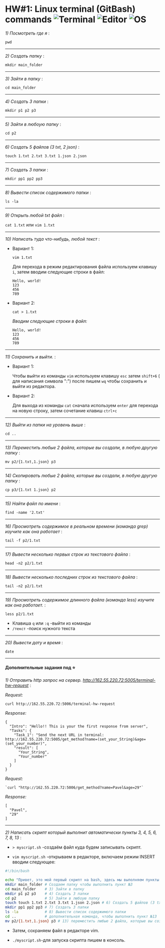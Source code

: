 # HW#1: Linux terminal (GitBash) commands ![Terminal](https://img.shields.io/badge/GitBash-2.41.0.windows.2-f14e32) ![Editor](https://img.shields.io/badge/VScode-1.77.3-0071bc) ![OS](https://img.shields.io/badge/Windows-22H2-0014a8)

*1) Посмотреть где я* :  

`pwd`  
___
*2) Создать папку* : 

`mkdir main_folder`
___
*3) Зайти в папку* : 

`cd main_folder`
___
*4) Создать 3 папки* : 

`mkdir p1 p2 p3`
___
*5) Зайти в любоую папку* : 

`cd p2`
___
*6) Создать 5 файлов (3 txt, 2 json)* : 

`touch 1.txt 2.txt 3.txt 1.json 2.json`
___
*7) Создать 3 папки* : 

`mkdir pp1 pp2 pp3`
___
*8) Вывести список содержимого папки* : 

`ls -la`
___
*9) Открыть любой txt файл* : 

`cat 1.txt` или `vim 1.txt`
___
*10) Написать туда что-нибудь, любой текст* : 
+ Вариант 1:

  `vim 1.txt`

    Для перехода в режим редактирования файла используем клавишу `i`, затем вводим следующие строки в файл:
  ```
  Hello, world!
  123
  456
  789
  ```
+ Вариант 2:
  
  `cat > 1.txt`

    *Вводим следующие строки в файл:*
  ```
  Hello, world!
  123
  456
  789
  ```
___
*11) Сохранить и выйти.* : 

+ Вариант 1:

  Чтобы выйти из команды `vim` используем клавишу `esc` затем `shift+6` ( для написания символа ":") после пишем `wq` чтобы сохранить и выйти из редактора. 

+ Вариант 2:

  Для выхода из команды `cat` сначала используем `enter` для перехода на новую строку, затем сочетание клавиш `ctrl+c`
___
*12) Выйти из папки на уровень выше* : 

`cd ..`
___
*13) Переместить любые 2 файла, которые вы создали, в любую другую папку* : 

`mv p2/{1.txt,1.json} p3`
___
*14) Скопировать любые 2 файла, которые вы создали, в любую другую папку* : 

`cp p3/{1.txt 1.json} p2`
___
*15) Найти файл по имени* : 

`find -name '2.txt'`
___
*16) Просмотреть содержимое в реальном времени (команда grep) изучите как она работает* : 

`tail -f p2/1.txt`
___
*17) Вывести несколько первых строк из текстового файла* : 

`head -n2 p2/1.txt`
___
*18) Вывести несколько последних строк из текстового файла* : 

`tail -n2 p2/1.txt`
___
*19) Просмотреть содержимое длинного файла (команда less) изучите как она работает.* : 

`less p2/1.txt` 
+ Клавиша `q` или `:q` -выйти из команды 
+ `/текст` -поиск нужного текста
___
*20) Вывести дату и время* : 

`date`
___

#### Дополнительные задания под :star:

*1) Отправить http запрос на сервер.
http://162.55.220.72:5005/terminal-hw-request* :  

_Request:_
```
curl http://162.55.220.72:5006/terminal-hw-request
``` 

_Response:_ 
```
{
  "Intro": "Hello!! This is your the first response from server", 
  "Tasks": {
    "Task_1": "Send the next URL in terminal: http://162.55.220.72:5005/get_method?name=(set_your_String)&age=(set_your_number)", 
    "result": [
      "Your_String", 
      "Your_number"
    ]
  }
}
```

_Request:_
```
`curl "http://162.55.220.72:5006/get_method?name=Pavel&age=29"`
```

_Response:_
```gitbash
[
  "Pavel", 
  "29"
]
```
___

*2) Написать скрипт который выполнит автоматически пункты 3, 4, 5, 6, 7, 8, 13* :
 
+ `> myscript.sh` -создаём файл куда будем записывать скрипт.

+  `vim myscript.sh` -открываем в редакторе, включаем режим INSERT вводим следующее:
```bash
#!/bin/bash

echo "Привет, это мой первый скрипт на bash, здесь мы выполняем пункты 3,4,5,6,7,8,13 из задания"
mkdir main_folder # Создаем папку чтобы выполнить пункт №3
cd main_folder    # 3) Зайти в папку
mkdir p1 p2 p3    # 4) Создать 3 папки
cd p2             # 5) Зайти в любоую папку
touch touch 1.txt 2.txt 3.txt 1.json 2.json # 6) Создать 5 файлов (3 txt, 2 json)
mkdir pp1 pp2 pp3 # 7) Создать 3 папки
ls -la            # 8) Вывести список содержимого папки
cd ..             # дополнительная команда, чтобы выполнить пункт №13
mv p2/{1.txt,1.json} p3 # 13) переместить любые 2 файла, которые вы создали, в любую другую папку.
```
+ Затем, сохраняем файл в редакторе vim.

+ `./myscript.sh`-для запуска скрипта пишем в консоль.


